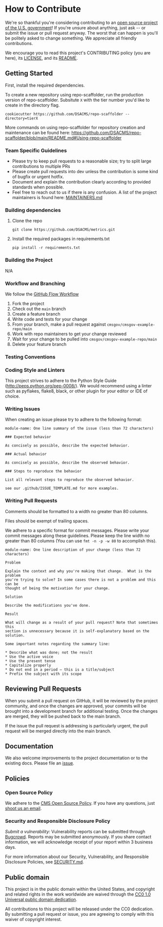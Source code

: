 # How to Contribute

We're so thankful you're considering contributing to an [open source project of
the U.S. government](https://code.gov/)! If you're unsure about anything, just
ask -- or submit the issue or pull request anyway. The worst that can happen is
you'll be politely asked to change something. We appreciate all friendly
contributions.

We encourage you to read this project's CONTRIBUTING policy (you are here), its
[LICENSE](LICENSE.md), and its [README](README.md).

## Getting Started

First, install the required dependencies.

To create a new repository using repo-scaffolder, run the production version of repo-scaffolder. Subsitute `X` with the tier number you'd like to create in the directory flag.

```
cookiecutter https://github.com/DSACMS/repo-scaffolder --directory=tierX
```

More commands on using repo-scaffolder for repository creation and maintenance can be found here: https://github.com/DSACMS/repo-scaffolder/blob/main/README.md#Using-repo-scaffolder

### Team Specific Guidelines

- Please try to keep pull requests to a reasonable size; try to split large contributions to multiple PRs
- Please create pull requests into dev unless the contribution is some kind of bugfix or urgent hotfix.
- Document and explain the contribution clearly according to provided standards when possible.
- Feel free to reach out to us if there is any confusion. A list of the project maintainers is found here: [MAINTAINERS.md](./MAINTAINERS.md)

### Building dependencies

1. Clone the repo

   `git clone https://github.com/DSACMS/metrics.git`

2. Install the required packages in requirements.txt

   `pip install -r requirements.txt`

### Building the Project

N/A

### Workflow and Branching

We follow the [GitHub Flow Workflow](https://guides.github.com/introduction/flow/)

1.  Fork the project
2.  Check out the `main` branch
3.  Create a feature branch
4.  Write code and tests for your change
5.  From your branch, make a pull request against `cmsgov/cmsgov-example-repo/main`
6.  Work with repo maintainers to get your change reviewed
7.  Wait for your change to be pulled into `cmsgov/cmsgov-example-repo/main`
8.  Delete your feature branch

### Testing Conventions

<!--- TODO: Currently, does not have tests. Write tests then discuss where tests can be found, how they are run, and what kind of tests/coverage strategy and goals the project has. -->

### Coding Style and Linters

This project strives to adhere to the Python Style Guide (http://peps.python.org/pep-0008/). We would recommend using a linter such as pyflakes, flake8, black, or other plugin for your editor or IDE of choice.

### Writing Issues

When creating an issue please try to adhere to the following format:

    module-name: One line summary of the issue (less than 72 characters)

    ### Expected behavior

    As concisely as possible, describe the expected behavior.

    ### Actual behavior

    As concisely as possible, describe the observed behavior.

    ### Steps to reproduce the behavior

    List all relevant steps to reproduce the observed behavior.

    see our .github/ISSUE_TEMPLATE.md for more examples.

### Writing Pull Requests

Comments should be formatted to a width no greater than 80 columns.

Files should be exempt of trailing spaces.

We adhere to a specific format for commit messages. Please write your commit
messages along these guidelines. Please keep the line width no greater than 80
columns (You can use `fmt -n -p -w 80` to accomplish this).

    module-name: One line description of your change (less than 72 characters)

    Problem

    Explain the context and why you're making that change.  What is the problem
    you're trying to solve? In some cases there is not a problem and this can be
    thought of being the motivation for your change.

    Solution

    Describe the modifications you've done.

    Result

    What will change as a result of your pull request? Note that sometimes this
    section is unnecessary because it is self-explanatory based on the solution.

    Some important notes regarding the summary line:

    * Describe what was done; not the result
    * Use the active voice
    * Use the present tense
    * Capitalize properly
    * Do not end in a period — this is a title/subject
    * Prefix the subject with its scope

## Reviewing Pull Requests

When you submit a pull request on GitHub, it will be reviewed by the project
community, and once the changes are approved, your commits will be brought into
a development branch for additional testing. Once the changes are merged, they will
be pushed back to the main branch.

If the issue the pull request is addressing is particularly urgent, the pull request
will be merged directly into the main branch.

## Documentation

We also welcome improvements to the project documentation or to the existing
docs. Please file an [issue](https://github.com/DSACMS/repo-scaffolder/issues).

## Policies

### Open Source Policy

We adhere to the [CMS Open Source
Policy](https://github.com/CMSGov/cms-open-source-policy). If you have any
questions, just [shoot us an email](mailto:opensource@cms.hhs.gov).

### Security and Responsible Disclosure Policy

_Submit a vulnerability:_ Vulnerability reports can be submitted through [Bugcrowd](https://bugcrowd.com/cms-vdp). Reports may be submitted anonymously. If you share contact information, we will acknowledge receipt of your report within 3 business days.

For more information about our Security, Vulnerability, and Responsible Disclosure Policies, see [SECURITY.md](SECURITY.md).

## Public domain

This project is in the public domain within the United States, and copyright and related rights in the work worldwide are waived through the [CC0 1.0 Universal public domain dedication](https://creativecommons.org/publicdomain/zero/1.0/).

All contributions to this project will be released under the CC0 dedication. By submitting a pull request or issue, you are agreeing to comply with this waiver of copyright interest.
